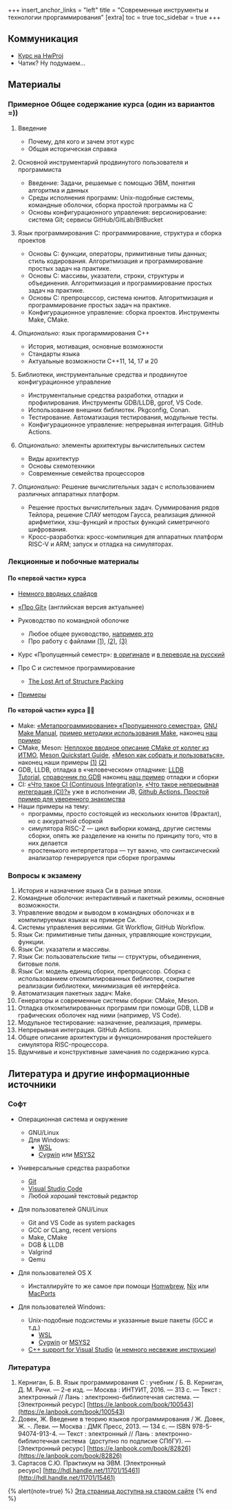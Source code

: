 +++
insert_anchor_links = "left"
title = "Современные инструменты и технологии проргаммирования"
[extra]
toc = true
toc_sidebar = true
+++

<!-- 1 семестр магистратура ПИ -->

## Коммуникация

- [Курс на HwProj](https://hwproj.ru/courses/50049/homeworks)
- Чатик? Ну подумаем...

## Материалы

### Примерное Общее содержание курса (один из вариантов =))

1.  Введение
    - Почему, для кого и зачем этот курс
    - Общая историческая справка

2.  Основной инструментарий продвинутого пользователя и программиста
    - Введение: Задачи, решаемые с помощью ЭВМ, понятия алгоритма и
        данных
    - Среды исполнения программ: Unix-подобные системы, командные
        оболочки, сборка простой программы на C
    - Основы конфигурационного управления: версионирование: система
        Git; сервисы GitHub/GitLab/BitBucket

3.  Язык программирования C: программирование, структура и сборка
    проектов
    - Основы C: функции, операторы, примитивные типы данных; стиль
        кодирования. Aлгоритмизация и программирование простых задач на
        практике.
    - Основы C: массивы, указатели, строки, структуры и объединения.
        Алгоритмизация и программирование простых задач на практике.
    - Основы C: препроцессор, система юнитов. Алгоритмизация и
        программирование простых задач на практике.
    - Конфигурационное управление: сборка проектов. Инструменты Make,
        CMake.

4.  *Опционально:* язык прогарммирования C++
    - История, мотивация, основные возможности
    - Стандарты языка
    - Актуальные возможности С++11, 14, 17 и 20

5.  Библиотеки, инструментальные средства и продвинутое конфигурационное
    управление

    - Инструментальные средства разработки, отладки и профилирования.
        Инструменты GDB/LLDB, gprof, VS Code.
    - Использование внешних библиотек. Pkgconfig, Conan.
    - Тестирование. Автоматизация тестирования, модульные тесты.
    - Конфигурационное управление: непрерывная интеграция. GitHub
        Actions.

6.  *Опционально:* элементы архитектуры вычислительных систем

    - Виды архитектур
    - Основы схемотехники
    - Современные семейства процессоров

7.  *Опционально:* Решение вычислительных задач с использованием
    различных аппаратных платформ.

    - Решение простых вычислительных задач. Суммирования рядов
        Тейлора, решение СЛАУ методом Гаусса, реализация длинной
        арифметики, хэш-функций и простых функций симетричного
        шифрования.
    - Кросс-разработка: кросс-компиляция для аппаратных платформ
        RISC-V и ARM; запуск и отладка на симуляторах.


### Лекционные и побочные материалы

#### По «первой части» курса
- [Немного вводных слайдов](https://github.com/dluciv/Modern-Tools-Techs-BM.5666/tree/main/slides)
- [«Про Git»](https://git-scm.com/book/ru/v2) (английская версия актуальнее)
- Руководство по командной оболочке
  - Любое общее руководство, [например это](https://ruvds.com/doc/bash.pdf)
  - Про работу с файлами [(1)](https://catonmat.net/bash-one-liners-explained-part-one), [(2)](https://catonmat.net/bash-one-liners-explained-part-two), [(3)](https://catonmat.net/bash-one-liners-explained-part-three)

- Курс «Пропущенный семестр»: [в оригинале](https://missing.csail.mit.edu/) и [в переводе на русский](https://missing-semester-rus.github.io/)
- Про C и системное программирование
  - [The Lost Art of Structure Packing](http://www.catb.org/esr/structure-packing/)
- [Примеры](https://github.com/dluciv/Modern-Tools-Techs-BM.5666/tree/main/examples)

#### По «второй части» курса 🧔🏻‍

- Make: [«Метапрограммирование» «Пропущенного семестра»](https://missing-semester-rus.github.io/2020/metaprogramming/),
  [GNU Make Manual](https://www.gnu.org/software/make/manual/), [пример методики использования Make](http://citforum.ru/operating_systems/gnumake/gnumake_02.shtml),
  наконец [наш пример](https://github.com/dluciv/Modern-Tools-Techs-BM.5666/tree/main/examples/C/03.A.Fractal)
- CMake, Meson: [Неплохое вводное описание CMake от коллег из ИТМО](https://neerc.ifmo.ru/wiki/index.php?title=CMake_Tutorial),
  [Meson Quickstart Guide](https://mesonbuild.com/Quick-guide.html), [«Meson как собрать и пользоваться»](https://dzen.ru/a/YwDYqO6fBXyjT6WE),
  наконец наши примеры
  [(1)](https://github.com/dluciv/Modern-Tools-Techs-BM.5666/tree/main/examples/C/03.B.RISC-Z)
  [(2)](https://github.com/dluciv/Modern-Tools-Techs-BM.5666/tree/main/examples/C/03.C.Lang)
- GDB, LLDB, отладка в «человеческом» отладчике: [LLDB Tutorial](https://lldb.llvm.org/use/tutorial.html), [справочник по GDB](https://habr.com/ru/articles/535960/)
  наконец [наш пример](https://github.com/dluciv/Modern-Tools-Techs-BM.5666/tree/main/examples/C/03.A.Fractal/.vscode) отладки и сборки
- CI: [«Что такое CI (Continuous Integration)»](https://habr.com/ru/articles/508216/),
  [«Что такое непрерывная интеграция (CI)?»](https://www.jetbrains.com/ru-ru/teamcity/ci-cd-guide/continuous-integration/) уже в исполнении JB,
  [Github Actions. Простой пример для уверенного знакомства](https://habr.com/ru/articles/711278/)
- Наши примеры на тему:
  - программы, просто состоящей из нескольких юнитов (Фрактал), но с аккуратной сборкой
  - симулятора RISC-Z — цикл выборки команд, другие системы сборки, опять же разделение на юниты по принципу того, что в них делается
  - простенького интерпретатора — тут важно, что синтаксический  анализатор генерируется при сборке программы


### Вопросы к экзамену

1.  История и назначение языка Си в разные эпохи.
2.  Командные оболочки: интерактивный и пакетный режимы, основные
    возможности.
3.  Управление вводом и выводом в командных оболочках и в компилируемых
    языках на примере Си.
4.  Системы управления версиями. Git Workflow, GitHub Workflow.
5.  Язык Си: примитивные типы данных, управляющие конструкции, функции.
6.  Язык Си: указатели и массивы.
7.  Язык Си: пользовательские типы — структуры, объединения, битовые
    поля.
8.  Язык Си: модель единиц сборки, препроцессор. Сборка с использованием
    откомпилированных библиотек, сокрытие реализации библиотеки,
    минимизация её интерфейса.
9.  Автоматизация пакетных задач: Make.
10. Генераторы и современные системы сборки: CMake, Meson.
11. Отладка откомпилированных программ при помощи GDB, LLDB и
    графических оболочек над ними (например, VS Code).
12. Модульное тестирование: назначение, реализация, примеры.
13. Непрерывная интеграция. GitHub Actions.
14. Общее описание архитектуры и функционирования простейшего симулятора
    RISC-процессора.
15. Вдумчивые и конструктивные замечания по содержанию курса.

## Литература и другие информационные источники

### Софт

- Операционная система и окружение
  - GNU/Linux 
  - Для Windows:
    - [WSL](https://learn.microsoft.com/en-us/windows/wsl/install)
    - [Cygwin](https://www.cygwin.com/) или [MSYS2](https://www.msys2.org/)

- Универсальные средства разработки
  - [Git](https://git-scm.com/)
  - [Visual Studio Code](https://code.visualstudio.com/)
  - Любой *хороший* текстовый редактор

- Для пользователей GNU/Linux
  - Git and VS Code as system packages
  - GCC or CLang, recent versions
  - Make, CMake
  - DGB & LLDB
  - Valgrind
  - Qemu

- Для пользователей OS X
  - Инсталлируйте то же самое при помощи [Homwbrew](https://brew.sh/), [Nix](https://nixcademy.com/posts/nix-on-macos/) или [MacPorts](https://www.macports.org/)
- Для пользователей Windows:
  - Unix-подобные подсистемы и указанные выше пакеты (GCC и т.д.)
    - [WSL](https://learn.microsoft.com/en-us/windows/wsl/install)
    - [Cygwin](https://www.cygwin.com/) or [MSYS2](https://www.msys2.org/)
  - [C++ support for Visual Studio](https://learn.microsoft.com/en-us/cpp/build/vscpp-step-0-installation?view=msvc-170) ([и
    немного несвежие инструкции](https://stackoverflow.com/a/55370133))

### Литература

1.  Керниган, Б. В. Язык программирования C : учебник / Б. В. Керниган,
    Д. М. Ричи. — 2-е изд. — Москва : ИНТУИТ, 2016. — 313 с. —
    Текст : электронный // Лань : электронно-библиотечная система. —
    \[Электронный ресурс\] [https://e.lanbook.com/book/100543](https://e.lanbook.com/book/100543)
2.  Довек, Ж. Введение в теорию языков программирования / Ж. Довек, Ж.
    -. Леви. — Москва : ДМК Пресс, 2013. — 134 с. — ISBN
    978-5-94074-913-4. — Текст : электронный // Лань :
    электронно-библиотечная система  (доступно по подписке СПбГУ). —
    \[Электронный ресурс\] [https://e.lanbook.com/book/82826](https://e.lanbook.com/book/82826)
3.  Сартасов С.Ю. Практикум на ЭВМ. \[Электронный ресурс\] [http://hdl.handle.net/11701/15461](http://hdl.handle.net/11701/15461)


{% alert(note=true) %}
[Эта страница доступна на старом сайте](https://edu-2018.dluciv.name/Home/modern-tools-techs?utm_source=edu.dluciv.name&utm_campaign=dluciv.name_domain)
{% end %}
